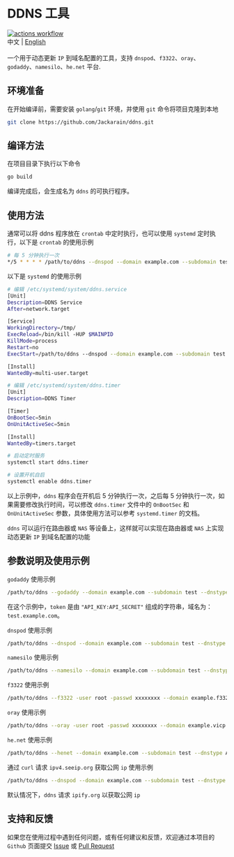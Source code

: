 # DDNS 工具

[![actions workflow](https://github.com/Jackarain/ddns/actions/workflows/go.yml/badge.svg)](https://github.com/Jackarain/ddns/actions)
\
中文 | [English](README_EN.md)
\
\
一个用于动态更新 `IP` 到域名配置的工具，支持 `dnspod`、`f3322`、`oray`、`godaddy`、`namesilo`、`he.net` 平台.

## 环境准备

在开始编译前，需要安装 `golang`/`git` 环境，并使用 `git` 命令将项目克隆到本地

```bash
git clone https://github.com/Jackarain/ddns.git
```

## 编译方法

在项目目录下执行以下命令

```bash
go build
```

编译完成后，会生成名为 `ddns` 的可执行程序。

## 使用方法

通常可以将 ddns 程序放在 `crontab` 中定时执行，也可以使用 `systemd` 定时执行，以下是 `crontab` 的使用示例

```bash
# 每 5 分钟执行一次
*/5 * * * * /path/to/ddns --dnspod --domain example.com --subdomain test --dnstype AAAA --token "1111111:123123123"
```

以下是 `systemd` 的使用示例

```bash
# 编辑 /etc/systemd/system/ddns.service
[Unit]
Description=DDNS Service
After=network.target

[Service]
WorkingDirectory=/tmp/
ExecReload=/bin/kill -HUP $MAINPID
KillMode=process
Restart=no
ExecStart=/path/to/ddns --dnspod --domain example.com --subdomain test --dnstype AAAA --token "1111111:123123123"

[Install]
WantedBy=multi-user.target
```

```bash
# 编辑 /etc/systemd/system/ddns.timer
[Unit]
Description=DDNS Timer

[Timer]
OnBootSec=5min
OnUnitActiveSec=5min

[Install]
WantedBy=timers.target
```

```bash
# 启动定时服务
systemctl start ddns.timer

# 设置开机自启
systemctl enable ddns.timer
```

以上示例中，`ddns` 程序会在开机后 5 分钟执行一次，之后每 5 分钟执行一次，如果需要修改执行时间，可以修改 `ddns.timer` 文件中的 `OnBootSec` 和 `OnUnitActiveSec` 参数，具体使用方法可以参考 `systemd.timer` 的文档。

`ddns` 可以运行在路由器或 `NAS` 等设备上，这样就可以实现在路由器或 `NAS` 上实现动态更新 `IP` 到域名配置的功能

## 参数说明及使用示例

`godaddy` 使用示例

```bash
/path/to/ddns --godaddy --domain example.com --subdomain test --dnstype AAAA --token "1111111:123123123"
```

在这个示例中，`token` 是由 `"API_KEY:API_SECRET"` 组成的字符串，域名为：`test.example.com`。

`dnspod` 使用示例

```bash
/path/to/ddns --dnspod --domain example.com --subdomain test --dnstype AAAA --token "1111111:123123123"
```

`namesilo` 使用示例

```bash
/path/to/ddns --namesilo --domain example.com --subdomain test --dnstype AAAA --token "1111111123123123"
```

`f3322` 使用示例

```bash
/path/to/ddns --f3322 -user root -passwd xxxxxxxx --domain example.f3322.net
```

`oray` 使用示例

```bash
/path/to/ddns --oray -user root -passwd xxxxxxxx --domain example.vicp.net
```

`he.net` 使用示例

```bash
/path/to/ddns --henet --domain example.com --subdomain test --dnstype AAAA --token "A6z56I89bUghPk8h"
```

通过 `curl` 请求 `ipv4.seeip.org` 获取公网 `ip` 使用示例

```bash
/path/to/ddns --dnspod --domain example.com --subdomain test --dnstype A --token "1111111:123123123" --command "curl https://ipv4.seeip.org"
```

默认情况下，`ddns` 请求 `ipify.org` 以获取公网 `ip`

## 支持和反馈

如果您在使用过程中遇到任何问题，或有任何建议和反馈，欢迎通过本项目的 `Github` 页面提交 [Issue](https://github.com/Jackarain/ddns/issues) 或 [Pull Request](https://github.com/Jackarain/ddns/pulls)

